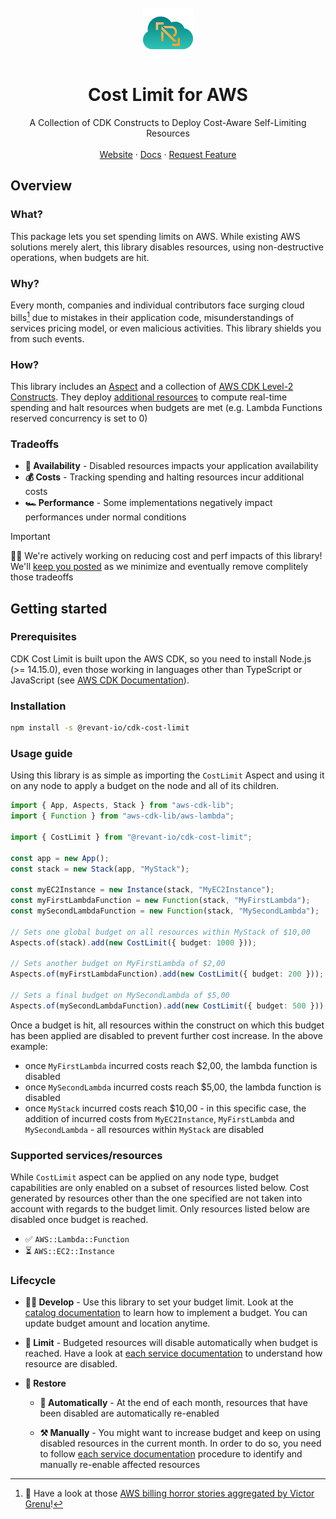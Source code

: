<!-- HEADER -->
<br />
<div align="center">
  <a href="https://github.com/revant-io">
    <img src="images/logo.png" alt="Logo" width="80" height="80">
  </a>

  <h1 align="center">Cost Limit for AWS</h1>

  <p align="center">
    A Collection of CDK Constructs to Deploy Cost-Aware Self-Limiting Resources
    <br />
    <br />
    <a href="">Website</a>
    ·
    <a href="">Docs</a>
    ·
    <a href="">Request Feature</a>
  </p>
</div>

## Overview

### What?

This package lets you set spending limits on AWS. While existing AWS solutions merely alert, this library disables resources, using non-destructive operations, when budgets are hit.

### Why?

Every month, companies and individual contributors face surging cloud bills[^1] due to mistakes in their application code, misunderstandings of services pricing model, or even malicious activities. This library shields you from such events.

### How?

This library includes an [Aspect](https://docs.aws.amazon.com/cdk/v2/guide/aspects.html) and a collection of [AWS CDK Level-2 Constructs](https://docs.aws.amazon.com/cdk/v2/guide/constructs.html#constructs_lib). They deploy [additional resources](./docs/constructs.md#per-service-level-2-constructs) to compute real-time spending and halt resources when budgets are met (e.g. Lambda Functions reserved concurrency is set to 0)

### Tradeoffs

- **🚧 Availability** - Disabled resources impacts your application availability
- **💰 Costs** - Tracking spending and halting resources incur additional costs
- **🏎️ Performance** - Some implementations negatively impact performances under normal conditions

> [!IMPORTANT]
> 🧑‍💻 We're actively working on reducing cost and perf impacts of this library! We'll [keep you posted](./docs/tradeoffs.md) as we minimize and eventually remove complitely those tradeoffs

## Getting started

### Prerequisites

CDK Cost Limit is built upon the AWS CDK, so you need to install Node.js (>= 14.15.0), even those working in languages other than TypeScript or JavaScript (see [AWS CDK Documentation](https://docs.aws.amazon.com/cdk/v2/guide/getting_started.html#getting_started_prerequisites)).

### Installation

```sh
npm install -s @revant-io/cdk-cost-limit
```

### Usage guide

Using this library is as simple as importing the `CostLimit` Aspect and using it on any node to apply a budget on the node and all of its children.

```typescript
import { App, Aspects, Stack } from "aws-cdk-lib";
import { Function } from "aws-cdk-lib/aws-lambda";

import { CostLimit } from "@revant-io/cdk-cost-limit";

const app = new App();
const stack = new Stack(app, "MyStack");

const myEC2Instance = new Instance(stack, "MyEC2Instance");
const myFirstLambdaFunction = new Function(stack, "MyFirstLambda");
const mySecondLambdaFunction = new Function(stack, "MySecondLambda");

// Sets one global budget on all resources within MyStack of $10,00
Aspects.of(stack).add(new CostLimit({ budget: 1000 }));

// Sets another budget on MyFirstLambda of $2,00
Aspects.of(myFirstLambdaFunction).add(new CostLimit({ budget: 200 }));

// Sets a final budget on MySecondLambda of $5,00
Aspects.of(mySecondLambdaFunction).add(new CostLimit({ budget: 500 }));
```

Once a budget is hit, all resources within the construct on which this budget has been applied are disabled to prevent further cost increase. In the above example:

- once `MyFirstLambda` incurred costs reach $2,00, the lambda function is disabled
- once `MySecondLambda` incurred costs reach $5,00, the lambda function is disabled
- once `MyStack` incurred costs reach $10,00 - in this specific case, the addition of incurred costs from `MyEC2Instance`, `MyFirstLambda` and `MySecondLambda` - all resources within `MyStack` are disabled

### Supported services/resources

While `CostLimit` aspect can be applied on any node type, budget capabilities are only enabled on a subset of resources listed below. Cost generated by resources other than the one specified are not taken into account with regards to the budget limit. Only resources listed below are disabled once budget is reached.

- ✅ `AWS::Lambda::Function`
- ⏳ `AWS::EC2::Instance`

### Lifecycle

- **🧑‍💻 Develop** - Use this library to set your budget limit. Look at the [catalog documentation](./docs/constructs.md) to learn how to implement a budget. You can update budget amount and location anytime.

- **🤖 Limit** - Budgeted resources will disable automatically when budget is reached. Have a look at [each service documentation](./docs/constructs.md#per-service-level-2-constructs) to understand how resource are disabled.

- **🔄 Restore**

  - **📆 Automatically** - At the end of each month, resources that have been disabled are automatically re-enabled

  - **⚒️ Manually** - You might want to increase budget and keep on using disabled resources in the current month. In order to do so, you need to follow [each service documentation](./docs/constructs.md#per-service-level-2-constructs) procedure to identify and manually re-enable affected resources

[^1]: 📖 Have a look at those [AWS billing horror stories aggregated by Victor Grenu](https://unusd.cloud/blog/post-5/)!
